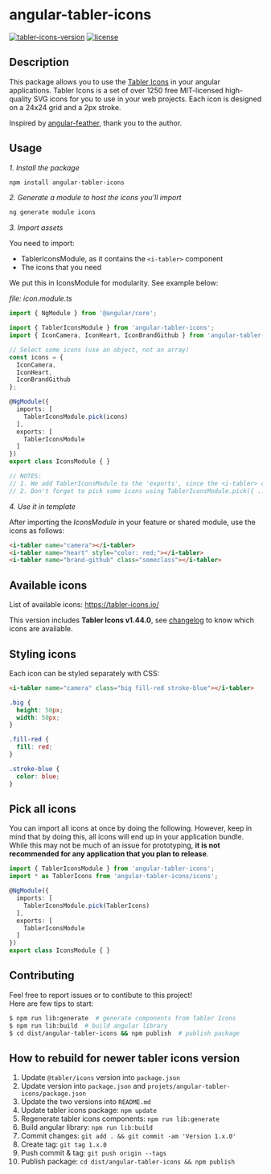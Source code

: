 # angular-tabler-icons

[![tabler-icons-version](https://img.shields.io/badge/Tabler%20Icons-v1.44.0-%23206bc4)](https://tabler-icons.io)
[![license](https://img.shields.io/npm/l/angular-tabler-icons.svg?style=flat-square)]()

## Description

This package allows you to use the [Tabler Icons](https://tabler-icons.io/) in your angular applications. Tabler Icons is a set of over 1250 free MIT-licensed high-quality SVG icons for you to use in your web projects. Each icon is designed on a 24x24 grid and a 2px stroke.  
  
Inspired by [angular-feather](https://github.com/michaelbazos/angular-feather), thank you to the author.

## Usage

_1. Install the package_

```sh
npm install angular-tabler-icons
```

_2. Generate a module to host the icons you'll import_
 
```sh
ng generate module icons
```
  
_3. Import assets_ 

You need to import:
 - TablerIconsModule, as it contains the `<i-tabler>` component
 - The icons that you need

We put this in IconsModule for modularity. See example below:


*file: icon.module.ts*
```ts  
import { NgModule } from '@angular/core';

import { TablerIconsModule } from 'angular-tabler-icons';
import { IconCamera, IconHeart, IconBrandGithub } from 'angular-tabler-icons/icons';

// Select some icons (use an object, not an array)
const icons = {
  IconCamera,
  IconHeart,
  IconBrandGithub
};

@NgModule({
  imports: [
    TablerIconsModule.pick(icons)
  ],
  exports: [
    TablerIconsModule
  ]
})
export class IconsModule { }

// NOTES:
// 1. We add TablerIconsModule to the 'exports', since the <i-tabler> component will be used in templates of parent module
// 2. Don't forget to pick some icons using TablerIconsModule.pick({ ... })
```

_4. Use it in template_

After importing the _IconsModule_ in your feature or shared module, use the icons as follows:

```html
<i-tabler name="camera"></i-tabler>
<i-tabler name="heart" style="color: red;"></i-tabler>
<i-tabler name="brand-github" class="someclass"></i-tabler>
```

## Available icons

List of available icons: https://tabler-icons.io/  
  
This version includes **Tabler Icons v1.44.0**, see [changelog](https://tabler-icons.io/changelog) to know which icons are available.


## Styling icons

Each icon can be styled separately with CSS:

```html
<i-tabler name="camera" class="big fill-red stroke-blue"></i-tabler>
```

```css
.big {
  height: 50px;
  width: 50px;
}

.fill-red {
  fill: red;
}

.stroke-blue {
  color: blue;
}
```

## Pick all icons

You can import all icons at once by doing the following. However, keep in mind that by doing this, all icons will end up in your application bundle. While this may not be much of an issue for prototyping, **it is not recommended for any application that you plan to release**.

```ts
import { TablerIconsModule } from 'angular-tabler-icons';
import * as TablerIcons from 'angular-tabler-icons/icons';

@NgModule({
  imports: [
    TablerIconsModule.pick(TablerIcons)
  ],
  exports: [
    TablerIconsModule
  ]
})
export class IconsModule { }
```

## Contributing

Feel free to report issues or to contibute to this project!  
Here are few tips to start:
```bash
$ npm run lib:generate  # generate components from Tabler Icons
$ npm run lib:build  # build angular library
$ cd dist/angular-tabler-icons && npm publish  # publish package
```

## How to rebuild for newer tabler icons version

1. Update `@tabler/icons` version into `package.json`
2. Update version into `package.json` and `projets/angular-tabler-icons/package.json`
3. Update the two versions into `README.md`
4. Update tabler icons package: `npm update`
5. Regenerate tabler icons components: `npm run lib:generate`
6. Build angular library: `npm run lib:build`
7. Commit changes: `git add . && git commit -am 'Version 1.x.0'`
8. Create tag: `git tag 1.x.0`
9. Push commit & tag: `git push origin --tags`
10. Publish package: `cd dist/angular-tabler-icons && npm publish`

